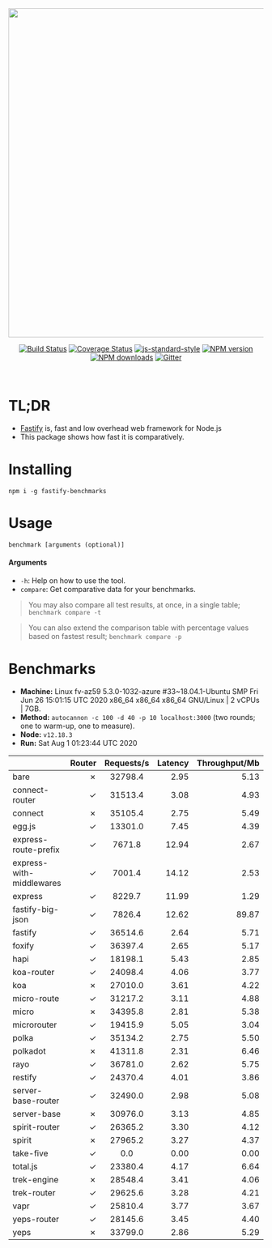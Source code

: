 <div align="center">
<img src="https://github.com/fastify/graphics/raw/master/full-logo.png" width="650" height="auto"/>
</div>

<div align="center">

[![Build Status](https://travis-ci.org/fastify/fastify.svg?branch=master)](https://travis-ci.org/fastify/fastify)
[![Coverage Status](https://coveralls.io/repos/github/fastify/fastify/badge.svg?branch=master)](https://coveralls.io/github/fastify/fastify?branch=master)
[![js-standard-style](https://img.shields.io/badge/code%20style-standard-brightgreen.svg?style=flat)](http://standardjs.com/)
[![NPM version](https://img.shields.io/npm/v/fastify.svg?style=flat)](https://www.npmjs.com/package/fastify)
[![NPM downloads](https://img.shields.io/npm/dm/fastify.svg?style=flat)](https://www.npmjs.com/package/fastify) [![Gitter](https://badges.gitter.im/gitterHQ/gitter.svg)](https://gitter.im/fastify)
</div>
<br />

# TL;DR

* [Fastify](https://github.com/fastify/fastify) is, fast and low overhead web framework for Node.js
* This package shows how fast it is comparatively.

# Installing

```
npm i -g fastify-benchmarks
```

# Usage

```
benchmark [arguments (optional)]
```

#### Arguments

* `-h`: Help on how to use the tool.
* `compare`: Get comparative data for your benchmarks.

> You may also compare all test results, at once, in a single table; `benchmark compare -t`

> You can also extend the comparison table with percentage values based on fastest result; `benchmark compare -p`
# Benchmarks
* __Machine:__ Linux fv-az59 5.3.0-1032-azure #33~18.04.1-Ubuntu SMP Fri Jun 26 15:01:15 UTC 2020 x86_64 x86_64 x86_64 GNU/Linux | 2 vCPUs | 7GB.
* __Method:__ `autocannon -c 100 -d 40 -p 10 localhost:3000` (two rounds; one to warm-up, one to measure).
* __Node:__ `v12.18.3`
* __Run:__ Sat Aug  1 01:23:44 UTC 2020

|                          | Router | Requests/s | Latency | Throughput/Mb |
| :--                      | --:    | :-:        | --:     | --:           |
| bare                     | ✗      | 32798.4    | 2.95    | 5.13          |
| connect-router           | ✓      | 31513.4    | 3.08    | 4.93          |
| connect                  | ✗      | 35105.4    | 2.75    | 5.49          |
| egg.js                   | ✓      | 13301.0    | 7.45    | 4.39          |
| express-route-prefix     | ✓      | 7671.8     | 12.94   | 2.67          |
| express-with-middlewares | ✓      | 7001.4     | 14.12   | 2.53          |
| express                  | ✓      | 8229.7     | 11.99   | 1.29          |
| fastify-big-json         | ✓      | 7826.4     | 12.62   | 89.87         |
| fastify                  | ✓      | 36514.6    | 2.64    | 5.71          |
| foxify                   | ✓      | 36397.4    | 2.65    | 5.17          |
| hapi                     | ✓      | 18198.1    | 5.43    | 2.85          |
| koa-router               | ✓      | 24098.4    | 4.06    | 3.77          |
| koa                      | ✗      | 27010.0    | 3.61    | 4.22          |
| micro-route              | ✓      | 31217.2    | 3.11    | 4.88          |
| micro                    | ✗      | 34395.8    | 2.81    | 5.38          |
| microrouter              | ✓      | 19415.9    | 5.05    | 3.04          |
| polka                    | ✓      | 35134.2    | 2.75    | 5.50          |
| polkadot                 | ✗      | 41311.8    | 2.31    | 6.46          |
| rayo                     | ✓      | 36781.0    | 2.62    | 5.75          |
| restify                  | ✓      | 24370.4    | 4.01    | 3.86          |
| server-base-router       | ✓      | 32490.0    | 2.98    | 5.08          |
| server-base              | ✗      | 30976.0    | 3.13    | 4.85          |
| spirit-router            | ✓      | 26365.2    | 3.30    | 4.12          |
| spirit                   | ✗      | 27965.2    | 3.27    | 4.37          |
| take-five                | ✓      | 0.0        | 0.00    | 0.00          |
| total.js                 | ✓      | 23380.4    | 4.17    | 6.64          |
| trek-engine              | ✗      | 28548.4    | 3.41    | 4.06          |
| trek-router              | ✓      | 29625.6    | 3.28    | 4.21          |
| vapr                     | ✓      | 25810.4    | 3.77    | 3.67          |
| yeps-router              | ✓      | 28145.6    | 3.45    | 4.40          |
| yeps                     | ✗      | 33799.0    | 2.86    | 5.29          |
